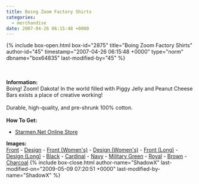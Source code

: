 ```yaml
---
title: Boing Zoom Factory Shirts
categories:
  - merchandise
date: 2007-04-26 06:15:48 +0000
---
```

{% include box-open.html box-id="2875" title="Boing Zoom Factory Shirts" author-id="45" timestamp="2007-04-26 06:15:48 +0000" type="norm" dbname="box64835" last-modified-by="45" %}
	<center>
	<imgalphapng src="/merchandise/images/smn_bzf_title.png" width="400" height="400" border="0" alt="Boing Zoom Factory Shirts" />
	</center>
	<br /><br />
	<b>Information:</b>
	<br />
	Boing! Zoom! Dakota! In the world filled with Piggy Jelly and Peanut Cheese Bars exists 
	a place of creative working!
	<br /><br />
	Durable, high-quality, and pre-shrunk 100% cotton.
	<br /><br />
	<b>How To Get:</b>
	<br />
	<ul>
	<li><a href="http://www.cafepress.com/starmen.98814825">Starmen.Net Online Store</a></li>
	</ul>
	<b>Images:</b>
	<br />
	<a href="/merchandise/images/smn_bzf_front.jpg">Front</a> - <a href="/merchandise/images/smn_bzf_design.jpg">Design</a> - <a href="/merchandise/images/smn_bzf_frontw.jpg">Front (Women's)</a> - 
	<a href="/merchandise/images/smn_bzf_designw.jpg">Design (Women's)</a> - <a href="/merchandise/images/smn_bzf_front_long.jpg">Front (Long)</a> - <a href="/merchandise/images/smn_bzf_design_long.jpg">Design (Long)</a> - 
	<a href="/merchandise/images/smn_bzfts_black.jpg">Black</a> - <a href="/merchandise/images/smn_bzfts_cardinal.jpg">Cardinal</a> - <a href="/merchandise/images/smn_bzfts_navy.jpg">Navy</a> - 
	<a href="/merchandise/images/smn_bzfts_mgreen.jpg">Military Green</a> - <a href="/merchandise/images/smn_bzfts_royal.jpg">Royal</a> - <a href="/merchandise/images/smn_bzfts_brown.jpg">Brown</a> - 
	<a href="/merchandise/images/smn_bzfts_charcoal.jpg">Charcoal</a>
{% include box-close.html author-name="ShadowX" last-modified-on="2009-05-09 07:20:51 +0000" last-modified-by-name="ShadowX" %}
